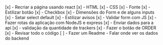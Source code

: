 [x] - Recriar a página usando react
    [x] - HTML
    [x] - CSS
    [x] - Fonte
    [x] - Estilizar botão
    [x] - Checkbox 
    [x] - Dimensões do Form e de alguns inputs
    [x] - Setar select default
    [x] - Estilizar avisos
[x] - Validar form com JS
[x] - Fazer rotas da aplicação com NodeJS e express
[x] - Enviar dados para a api
[x] - validação da quantidade de trackers
[x] - Fazer o botão de ORDER
[x] - Revisar todo o código
[ ] - Fazer um Readme - Falar onde ver os dados do backend